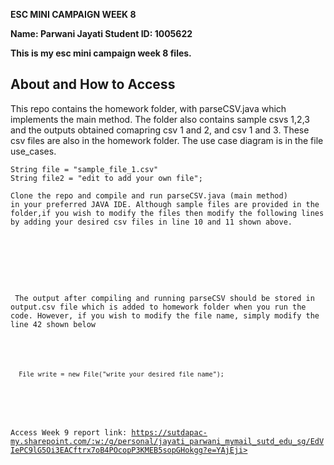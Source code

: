 <strong>ESC MINI CAMPAIGN WEEK 8

Name: Parwani Jayati 
Student ID: 1005622 


This is my esc mini campaign week 8 files. </strong>
 
  <h2>About and How to Access </h2>
 
  <p>This repo contains the homework folder, with parseCSV.java which implements the main method. The folder also contains sample csvs 1,2,3 and the outputs obtained comapring csv 1 and 2, and csv 1 and 3. These csv files are also in the homework folder.  
 The use case diagram is in the file use_cases. 

    
    String file = "sample_file_1.csv"
    String file2 = "edit to add your own file";
  
  <code>Clone the repo and compile and run parseCSV.java (main method) in your preferred JAVA IDE. Although sample files are provided in the folder,if you wish to modify the files then modify the following lines by adding your desired csv files in line 10 and 11 shown above. <br />
 </p>
 <p> The output after compiling and running parseCSV should be stored in output.csv file which is added to homework folder when you run the code. However, if you wish to modify the file name, simply modify the line 42 shown below </p>
 <p>
 <code> File write = new File("write your desired file name"); </code> <br />
 </p>
 
Access Week 9 report link: 
https://sutdapac-my.sharepoint.com/:w:/g/personal/jayati_parwani_mymail_sutd_edu_sg/EdVIePC9lG5Oi3EACftrx7oB4POcopP3KMEB5sopGHokgg?e=YAjEji> </a>

 
